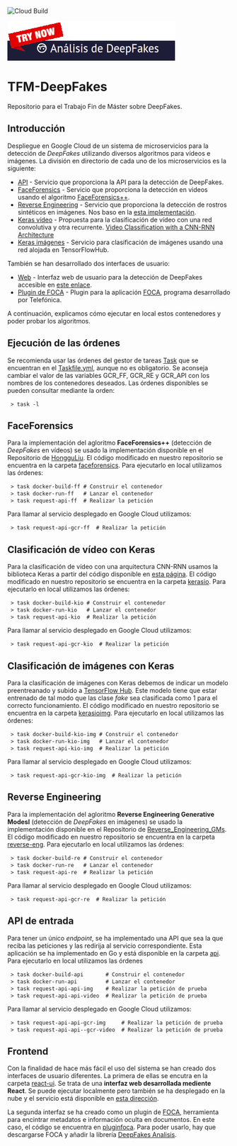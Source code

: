 ![Cloud Build](https://storage.googleapis.com/deepfakes-317408-badges/builds/tfm-deepfakes/branches/main.svg)

[![](./imgs/tryWeb.png)](https://reactui-utoehvsqvq-ew.a.run.app)

# TFM-DeepFakes

Repositorio para el Trabajo Fin de Máster sobre DeepFakes.

## Introducción

Despliegue en Google Cloud de un sistema de microservicios para la detección de *DeepFakes* utilizando diversos algoritmos para vídeos e imágenes. La división en directorio de cada uno de los microservicios es la siguiente:

* [API](./api) - Servicio que proporciona la API para la detección de DeepFakes.
* [FaceForensics](./faceforensics) - Servicio que proporciona la detección en videos usando el algoritmo [FaceForensics++](https://github.com/HongguLiu/Deepfake-Detection).
* [Reverse Engineering](./reverse) - Servicio que proporciona la detección de rostros sintéticos en imágenes. Nos baso en la [esta implementación](https://github.com/vishal3477/Reverse_Engineering_GMs).
* [Keras vídeo](./kerasio) - Propuesta para la clasificación de vídeo con una red convolutiva y otra recurrente. [Video Classification with a CNN-RNN Architecture](https://keras.io/examples/vision/video_classification/)
* [Keras imágenes](./kerasioimg) - Servicio para clasificación de imágenes usando una red alojada en TensorFlowHub.

También se han desarrollado dos interfaces de usuario:
* [Web](./react-ui) - Interfaz web de usuario para la detección de DeepFakes accesible en [este enlace](https://reactui-utoehvsqvq-ew.a.run.app).
* [Plugin de FOCA](./pluginfoca) - Plugin para la aplicación [FOCA](https://github.com/ElevenPaths/FOCA), programa desarrollado por Telefónica.

A continuación, explicamos cómo ejecutar en local estos contenedores y poder probar los algoritmos.

## Ejecución de las órdenes

Se recomienda usar las órdenes del gestor de tareas [Task](https://taskfile.dev/#/) que se encuentran en el [Taskfile.yml](./Taskfile.yml), aunque no es obligatorio. Se aconseja cambiar el valor de las variables GCR_FF, GCR_RE y GCR_API con los nombres de los contenedores deseados. Las órdenes disponibles se pueden consultar mediante la orden:

```
 > task -l
```

## FaceForensics

Para la implementación del agloritmo **FaceForensics++** (detección de *DeepFakes* en vídeos) se usado la implementación disponible en el Repositorio de [HongguLiu](https://github.com/HongguLiu/Deepfake-Detection). El código modificado en nuestro repositorio se encuentra en la carpeta [faceforensics](./faceforensics). Para ejecutarlo en local utilizamos las órdenes:

```
 > task docker-build-ff # Construir el contenedor
 > task docker-run-ff   # Lanzar el contenedor 
 > task request-api-ff  # Realizar la petición
```

Para llamar al servicio desplegado en Google Cloud utilizamos:

```
 > task request-api-gcr-ff  # Realizar la petición
```

## Clasificación de vídeo con Keras

Para la clasificación de vídeo con una arquitectura CNN-RNN usamos la biblioteca Keras a partir del código disponible en [esta página](https://keras.io/examples/vision/video_classification/). El código modificado en nuestro repositorio se encuentra en la carpeta [kerasio](./kerasio). Para ejecutarlo en local utilizamos las órdenes:

```
 > task docker-build-kio # Construir el contenedor
 > task docker-run-kio   # Lanzar el contenedor 
 > task request-api-kio  # Realizar la petición
```

Para llamar al servicio desplegado en Google Cloud utilizamos:

```
 > task request-api-gcr-kio  # Realizar la petición
```

## Clasificación de imágenes con Keras

Para la clasificación de imágenes con Keras debemos de indicar un modelo preentreanado y subido a [TensorFlow Hub](https://www.tensorflow.org/hub?hl=es-419). Este modelo tiene que estar entrenado de tal modo que las clase *fake* sea clasificada como 1 para el correcto funcionamiento. El código modificado en nuestro repositorio se encuentra en la carpeta [kerasioimg](./kerasioimg). Para ejecutarlo en local utilizamos las órdenes:

```
 > task docker-build-kio-img # Construir el contenedor
 > task docker-run-kio-img   # Lanzar el contenedor 
 > task request-api-kio-img  # Realizar la petición
```

Para llamar al servicio desplegado en Google Cloud utilizamos:

```
 > task request-api-gcr-kio-img  # Realizar la petición
```

## Reverse Engineering

Para la implementación del agloritmo **Reverse Engineering Generative Modesl** (detección de *DeepFakes* en imágenes) se usado la implementación disponible en el Repositorio de [Reverse_Engineering_GMs](https://github.com/vishal3477/Reverse_Engineering_GMs). El código modificado en nuestro repositorio se encuentra en la carpeta [reverse-eng](./reverse-eng). Para ejecutarlo en local utilizamos las órdenes:

```
 > task docker-build-re # Construir el contenedor
 > task docker-run-re   # Lanzar el contenedor 
 > task request-api-re  # Realizar la petición
```

Para llamar al servicio desplegado en Google Cloud utilizamos:

```
 > task request-api-gcr-re  # Realizar la petición
```

 ## API de entrada

Para tener un único *endpoint*, se ha implementado una API que sea la que reciba las peticiones y las redirija al servicio correspondiente. Esta aplicación se ha implementado en Go y está disponible en la carpeta [api](./api). Para ejecutarlo en local utilizamos las órdenes

```
 > task docker-build-api       # Construir el contenedor
 > task docker-run-api         # Lanzar el contenedor 
 > task request-api-api-img    # Realizar la petición de prueba
 > task request-api-api-video  # Realizar la petición de prueba
```

Para llamar al servicio desplegado en Google Cloud utilizamos:

```
 > task request-api-api-gcr-img     # Realizar la petición de prueba
 > task request-api-api--gcr-video  # Realizar la petición de prueba
```

## Frontend

Con la finalidad de hace más fácil el uso del sistema se han creado dos interfaces de usuario diferentes. La primera de ellas se encutra en la carpeta [react-ui](./react-ui). Se trata de una **interfaz web desarrollada mediente React**. Se puede ejecutar localmente pero también se ha desplegado en la nube y el servicio está disponible en [esta dirección](https://reactui-utoehvsqvq-ew.a.run.app).

La segunda interfaz se ha creado como un plugin de [FOCA](https://github.com/ElevenPaths/FOCA), herramienta para encintrar metadatos e información oculta en documentos. En este caso, el código se encuentra en [pluginfoca](./pluginfoca). Para poder usarlo, hay que descargarse FOCA y añadir la librería [DeepFakes Analisis](./pluginfoca/FocaPluginExample/bin/Debug/DeepFakesAnalisis.exe).